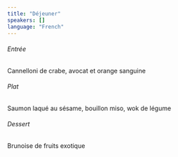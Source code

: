 ```yaml
---
title: "Déjeuner"
speakers: []
language: "French"
---
```


<div class="text-center">
<p>
<h6>Entrée</h6>
Cannelloni de crabe, avocat et orange sanguine
</p>
<p>
<h6>Plat</h6>
Saumon laqué au sésame, bouillon miso, wok de légume
</p>
<p>
<h6>Dessert</h6>
Brunoise de fruits exotique
</p>
</div>
